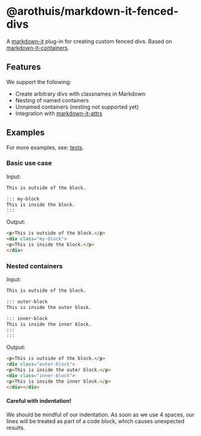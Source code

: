 # @arothuis/markdown-it-fenced-divs

A [markdown-it](https://github.com/markdown-it/markdown-it) 
plug-in for creating custom fenced divs.
Based on [markdown-it-containers](markdown-it-container).

## Features
We support the following:
* Create arbitrary divs with classnames in Markdown
* Nesting of named containers
* Unnamed containers (nesting not supported yet)
* Integration with [markdown-it-attrs](https://github.com/arve0/markdown-it-attrs)

## Examples
For more examples, see: [tests](test/fixtures).

### Basic use case
Input:
```markdown
This is outside of the block.

::: my-block
This is inside the block.
:::
```

Output:
```html
<p>This is outside of the block.</p>
<div class="my-block">
<p>This is inside the block.</p>
</div>
```

### Nested containers
Input:
```markdown
This is outside of the block.

::: outer-block
This is inside the outer block.

::: inner-block
This is inside the inner block.
:::
:::
```

Output:
```html
<p>This is outside of the block.</p>
<div class="outer-block">
<p>This is inside the outer block.</p>
<div class="inner-block">
<p>This is inside the inner block.</p>
</div></div>
```

#### Careful with indentation!
We should be mindful of 
our indentation. As soon as we use 
4 spaces, our lines will be treated as
part of a code block, which causes unexpected
results.
